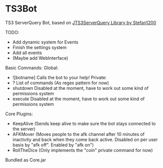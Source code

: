 # TS3Bot
TS3 ServerQuery Bot, based on [JTS3ServerQuery Library by Stefan1200](https://www.stefan1200.de/forum/index.php)

TODO:
- Add dynamic system for Events
- Finish the settings system
- Add all events
- (Maybe add WebInterface)

Basic Commands:
Global:
- ![botname]
	Calls the bot to your help!
Private:
- ?
	List of commands (As regex pattern for now)
- shutdown
	Disabled at the moment, have to work out some kind of permissions system
- execute
	Disabled at the moment, have to work out some kind of permissions system

Core Plugins:
- KeepAlive (Sends keep alive to make sure the bot stays connected to the server)
- AFKMover (Moves people to the afk channel after 10 minutes of inactivity and back when they come back active. Disabled on per user basis by "afk off". Enabled by "afk on")
- RollTheDice (Only implements the "coin" private command for now)

Bundled as Core.jar
